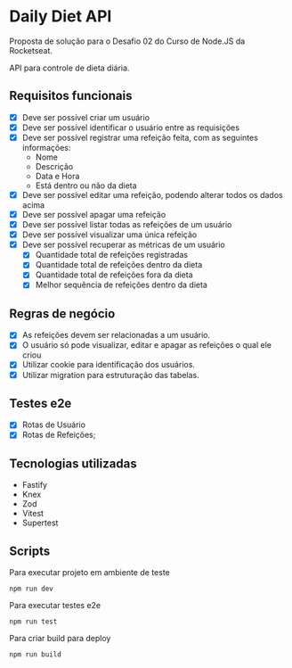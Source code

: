# Daily Diet API

Proposta de solução para o Desafio 02 do Curso de Node.JS da Rocketseat. 

API para controle de dieta diária.

## Requisitos funcionais
- [x] Deve ser possível criar um usuário
- [x] Deve ser possível identificar o usuário entre as requisições
- [x] Deve ser possível registrar uma refeição feita, com as seguintes informações:
    - Nome
    - Descrição
    - Data e Hora
    - Está dentro ou não da dieta
- [x] Deve ser possível editar uma refeição, podendo alterar todos os dados acima
- [x] Deve ser possível apagar uma refeição
- [x] Deve ser possível listar todas as refeições de um usuário
- [x] Deve ser possível visualizar uma única refeição
- [x] Deve ser possível recuperar as métricas de um usuário
    - [x] Quantidade total de refeições registradas
    - [x] Quantidade total de refeições dentro da dieta
    - [x] Quantidade total de refeições fora da dieta
    - [x] Melhor sequência de refeições dentro da dieta

## Regras de negócio
- [x] As refeições devem ser relacionadas a um usuário.
- [x] O usuário só pode visualizar, editar e apagar as refeições o qual ele criou
- [x] Utilizar cookie para identificação dos usuários.
- [x] Utilizar migration para estruturação das tabelas.

## Testes e2e

- [x] Rotas de Usuário 
- [x] Rotas de Refeições;

## Tecnologias utilizadas
- Fastify
- Knex
- Zod
- Vitest
- Supertest

## Scripts

Para executar projeto em ambiente de teste

```
npm run dev
```

Para executar testes e2e

```
npm run test
```

Para criar build para deploy

```
npm run build
```